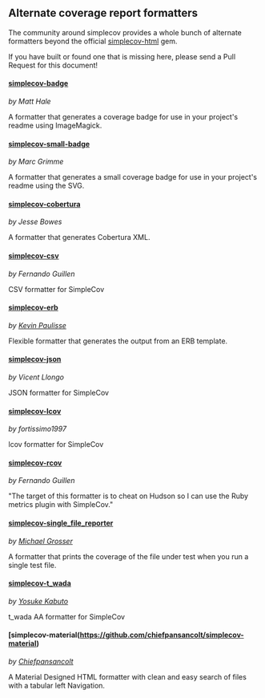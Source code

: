 ## Alternate coverage report formatters

The community around simplecov provides a whole bunch of alternate formatters beyond the official
[simplecov-html](https://github.com/colszowka/simplecov-html) gem.

If you have built or found one that is missing here, please send a Pull Request for this document!

#### [simplecov-badge](https://github.com/matthew342/simplecov-badge)
*by Matt Hale*

A formatter that generates a coverage badge for use in your project's readme using ImageMagick.

#### [simplecov-small-badge](https://github.com/marcgrimme/simplecov-small-badge)
*by Marc Grimme*

A formatter that generates a small coverage badge for use in your project's readme using the SVG.

#### [simplecov-cobertura](https://github.com/dashingrocket/simplecov-cobertura)
*by Jesse Bowes*

A formatter that generates Cobertura XML.

#### [simplecov-csv](https://github.com/fguillen/simplecov-csv)
*by Fernando Guillen*

CSV formatter for SimpleCov

#### [simplecov-erb](https://github.com/kpaulisse/simplecov-erb)
*by [Kevin Paulisse](https://github.com/kpaulisse)*

Flexible formatter that generates the output from an ERB template.

#### [simplecov-json](https://github.com/vicentllongo/simplecov-json)
*by Vicent Llongo*

JSON formatter for SimpleCov

#### [simplecov-lcov](https://github.com/fortissimo1997/simplecov-lcov)
*by fortissimo1997*

lcov formatter for SimpleCov

#### [simplecov-rcov](https://github.com/fguillen/simplecov-rcov)
*by Fernando Guillen*

"The target of this formatter is to cheat on Hudson so I can use the Ruby metrics plugin with SimpleCov."

#### [simplecov-single_file_reporter](https://github.com/grosser/simplecov-single_file_reporter)
*by [Michael Grosser](http://grosser.it)*

A formatter that prints the coverage of the file under test when you run a single test file.

#### [simplecov-t_wada](https://github.com/ysksn/simplecov-t_wada)
*by [Yosuke Kabuto](https://github.com/ysksn)*

t_wada AA formatter for SimpleCov

#### [simplecov-material(https://github.com/chiefpansancolt/simplecov-material)
*by [Chiefpansancolt](https://github.com/chiefpansancolt)*

A Material Designed HTML formatter with clean and easy search of files with a tabular left Navigation.
